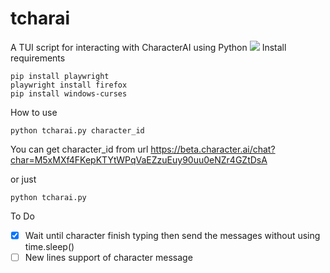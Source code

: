 # tcharai
A TUI script for interacting with CharacterAI using Python
![](https://github.com/niizam/tcharai/blob/main/tcharai.gif)
Install requirements
```
pip install playwright
playwright install firefox
pip install windows-curses
```


How to use 
```
python tcharai.py character_id 
```
You can get character_id from url https://beta.character.ai/chat?char=M5xMXf4FKepKTYtWPqVaEZzuEuy90uu0eNZr4GZtDsA

or just
```
python tcharai.py
```

To Do
- [x] Wait until character finish typing then send the messages without using time.sleep()
- [ ] New lines support of character message
